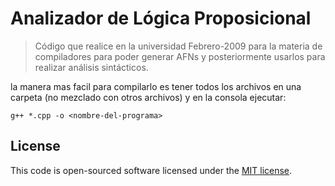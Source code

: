 # Analizador de Lógica Proposicional

> Código que realice en la universidad Febrero-2009 para la materia
de compiladores para poder generar AFNs y posteriormente usarlos para
realizar análisis sintácticos.

la manera mas facil para compilarlo es tener todos los
archivos en una carpeta (no mezclado con otros archivos) y en
la consola ejecutar:

```
g++ *.cpp -o <nombre-del-programa>
```

## License
This code is open-sourced software licensed under the [MIT license](http://opensource.org/licenses/MIT).